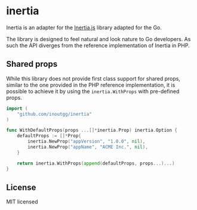 # inertia

Inertia is an adapter for the [Inertia.js](https://inertiajs.com/) library adapted for the Go.

The library is designed to feel natural and look nature to Go developers.
As such the API diverges from the reference implementation of Inertia in PHP.

## Shared props

While this library does not provide first class support for shared props, similar to the one provided in the PHP reference implementation, it is possible to achieve it by using the `inertia.WithProps` with pre-defined props.

```go
import (
	"github.com/inoutgg/inertia"
)

func WithDefaultProps(props ...[]*inertia.Prop) inertia.Option {
	defaultProps := []*Prop{
		inertia.NewProp("appVersion", "1.0.0", nil),
		inertia.NewProp("appName", "ACME Inc.", nil),
	}

	return inertia.WithProps(append(defaultProps, props...)...)
}
```

## License

MIT licensed
